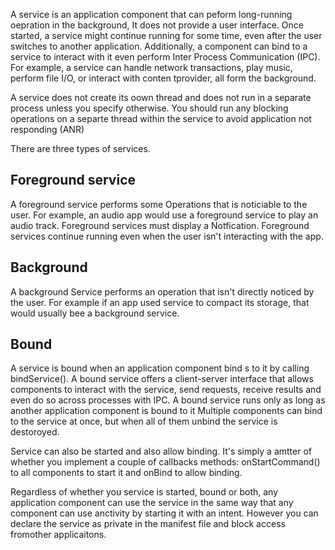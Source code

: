 A service is an application component that can peform long-running oepration in the background, It does not provide a user interface. Once started, a service might continue running for some time, even after the user switches to another application. Additionally, a component can bind to a service to interact with it even perform Inter Process Communication (IPC). For example, a service can handle network transactions, play music, perform file I/O, or interact with conten tprovider, all form the background. 

A service does not create its oown thread and does not run in a separate process unless you specify otherwise. You should run any blocking operations on a separte thread within the service to avoid application not responding (ANR)

There are three types of services. 

## Foreground service
A foreground service performs some Operations that is noticiable to the user. For example, an audio app would use a foreground service to play an audio track. Foreground services must display a Notfication. Foreground services continue running even when the user isn't interacting with the app.

## Background
A background Service performs an operation that isn't directly noticed by the user. For example if an app used service to compact its storage, that would usually bee a background service. 

## Bound
A service is bound when an application component bind s to it by calling bindService(). A bound service offers a client-server interface that allows components to interact with the service, send requests, receive results and even do so across processes with IPC.  A bound service runs only as long as another application component is bound to it Multiple components can bind to the service at once, but when all of them unbind the service is destoroyed. 

Service can also be started and also allow binding. It's simply a amtter of whether you implement a couple of callbacks methods: onStartCommand() to all components to start it and onBind to allow binding. 

Regardless of whether you service is started, bound or both, any application component can use the service in the same way that any component can use anctivity by starting it with an intent. However you can declare the service as private in the manifest file and block access fromother applicaitons. 
